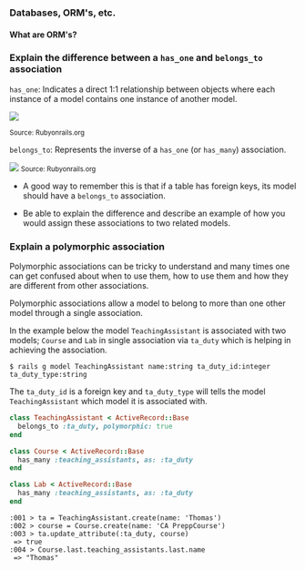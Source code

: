 ### Databases, ORM's, etc.
#### What are ORM's?

### Explain the difference between a `has_one` and `belongs_to` association
`has_one`: Indicates a direct 1:1 relationship between objects where each instance of a model contains one instance of another model.

![](http://guides.rubyonrails.org/images/has_one.png)

<small>Source: Rubyonrails.org</small>

`belongs_to`: Represents the inverse of a `has_one` (or `has_many`) association.

![](http://guides.rubyonrails.org/images/belongs_to.png)
<small>Source: Rubyonrails.org</small>

- A good way to remember this is that if a table has foreign keys, its model should have a `belongs_to` association.

- Be able to explain the difference and describe an example of how you would assign these associations to two related models.

### Explain a polymorphic association
Polymorphic associations can be tricky to understand and many times one can get confused about when to use them, how to use them and how they are different from other associations.

Polymorphic associations allow a model to belong to more than one other model through a single association.

In the example below the model `TeachingAssistant` is associated with two models; `Course` and `Lab` in single association via `ta_duty` which is helping in achieving the association.
```shell
$ rails g model TeachingAssistant name:string ta_duty_id:integer ta_duty_type:string
```
The `ta_duty_id` is a foreign key and `ta_duty_type` will tells the model `TeachingAssistant` which model it is associated with.

```ruby
class TeachingAssistant < ActiveRecord::Base
  belongs_to :ta_duty, polymorphic: true
end
```

```ruby
class Course < ActiveRecord::Base
  has_many :teaching_assistants, as: :ta_duty
end
```

```ruby
class Lab < ActiveRecord::Base
  has_many :teaching_assistants, as: :ta_duty
end
```

```shell
:001 > ta = TeachingAssistant.create(name: 'Thomas')
:002 > course = Course.create(name: 'CA PreppCourse')
:003 > ta.update_attribute(:ta_duty, course)
 => true
:004 > Course.last.teaching_assistants.last.name
 => "Thomas"
```
